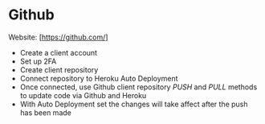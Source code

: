 # Github

Website: [https://github.com/]

- Create a client account
- Set up 2FA
- Create client repository
- Connect repository to Heroku Auto Deployment 
- Once connected, use Github client repository *PUSH* and *PULL* methods to update code via Github and Heroku
- With Auto Deployment set the changes will take affect after the push has been made